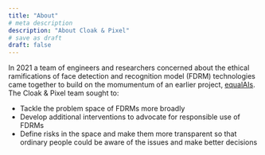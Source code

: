 ```yaml
---
title: "About"
# meta description
description: "About Cloak & Pixel"
# save as draft
draft: false
---
```


In 2021 a team of engineers and researchers concerned about the ethical ramifications of face detection and recognition model (FDRM) technologies came together to build on the momumentum of an earlier project, [equalAIs](https://equalais.media.mit.edu/). The Cloak & Pixel team sought to:

- Tackle the problem space of FDRMs more broadly
- Develop additional interventions to advocate for responsible use of FDRMs
- Define risks in the space and make them more transparent so that ordinary people could be aware of the issues and make better decisions

